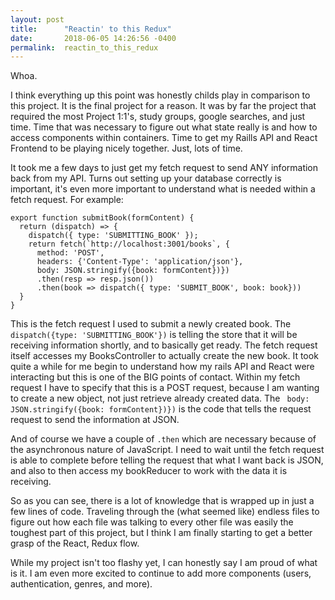 ```yaml
---
layout: post
title:      "Reactin' to this Redux"
date:       2018-06-05 14:26:56 -0400
permalink:  reactin_to_this_redux
---
```



Whoa. 

I think everything up this point was honestly childs play in comparison to this project. It is the final project for a reason. It was by far the project that required the most Project 1:1's, study groups, google searches, and just time. Time that was necessary to figure out what state really is and how to access components within containers. Time to get my Raills API and React Frontend to be playing nicely together. Just, lots of time. 

It took me a few days to just get my fetch request to send ANY information back from my API. Turns out setting up your database correctly is important, it's even more important to understand what is needed within a fetch request. For example:

```
export function submitBook(formContent) {
  return (dispatch) => {
    dispatch({ type: 'SUBMITTING_BOOK' });
    return fetch(`http://localhost:3001/books`, {
      method: 'POST',
      headers: {'Content-Type': 'application/json'},
      body: JSON.stringify({book: formContent})})
      .then(resp => resp.json())
      .then(book => dispatch({ type: 'SUBMIT_BOOK', book: book}))
  }
}

```

This is the fetch request I used to submit a newly created book. The ```dispatch({type: 'SUBMITTING_BOOK'})``` is telling the store that it will be receiving information shortly, and to basically get ready. The fetch request itself accesses my BooksController to actually create the new book. It took quite a while for me begin to understand how my rails API and React were interacting but this is one of the BIG points of contact. Within my fetch request I have to specify that this is a POST request, because I am wanting to create a new object, not just retrieve already created data. The ``` body: JSON.stringify({book: formContent})})``` is the code that tells the request request to send the information at JSON. 

And of course we have a couple of ```.then``` which are necessary because of the asynchronous nature of JavaScript. I need to wait until the fetch request is able to complete before telling the request that what I want back is JSON, and also to then access my bookReducer to work with the data it is receiving. 

So as you can see, there is a lot of knowledge that is wrapped up in just a few lines of code. Traveling through the (what seemed like) endless files to figure out how each file was talking to every other file was easily the toughest part of this project, but I think I am finally starting to get a better grasp of the React, Redux flow.

While my project isn't too flashy yet, I can honestly say I am proud of what is it. I am even more excited to continue to add more components (users, authentication, genres, and more).
